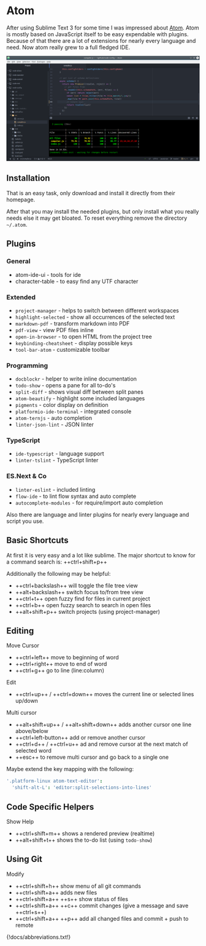 # Atom

After using Sublime Text 3 for some time I was impressed about [Atom](https://atom.io/).
Atom is mostly based on JavaScript itself to be easy expendable with plugins. Because of
that there are a lot of extensions for nearly every language and need.
Now atom really grew to a full fledged IDE.

![Atom Editor](atom.png)

## Installation

That is an easy task, only download and install it directly from their homepage.

After that you may install the needed plugins, but only install what you really needs
else it may get bloated. To reset everything remove the directory `~/.atom`.

## Plugins

### General

- atom-ide-ui - tools for ide
- character-table - to easy find any UTF character

### Extended

- `project-manager` - helps to switch between different workspaces
- `highlight-selected` - show all occurrences of the selected text
- `markdown-pdf` - transform markdown into PDF
- `pdf-view` - view PDF files inline
- `open-in-browser` - to open HTML from the project tree
- `keybinding-cheatsheet` - display possible keys
- `tool-bar-atom` - customizable toolbar

### Programming

- `docblockr` - helper to write inline documentation
- `todo-show` - opens a pane for all to-do's
- `split-diff` - shows visual diff between split panes
- `atom-beautify` - highlight some included languages
- `pigments` - color display on definition
- `platformio-ide-terminal` - integrated console
- `atom-ternjs` - auto completion
- `linter-json-lint` - JSON linter

### TypeScript

- `ide-typescript` - language support
- `linter-tslint` - TypeScript linter

### ES.Next & Co

- `linter-eslint` - included linting
- `flow-ide` - to lint flow syntax and auto complete
- `autocomplete-modules` - for require/import auto completion

Also there are language and linter plugins for nearly every language and script
you use.

## Basic Shortcuts

At first it is very easy and a lot like sublime. The major shortcut to know for a
command search is: ++ctrl+shift+p++

Additionally the following may be helpful:

- ++ctrl+backslash++ will toggle the file tree view
- ++alt+backslash++ switch focus to/from tree view
- ++ctrl+t++ open fuzzy find for files in current project
- ++ctrl+b++ open fuzzy search to search in open files
- ++alt+shift+p++ switch projects (using project-manager)

## Editing

Move Cursor

- ++ctrl+left++ move to beginning of word
- ++ctrl+right++ move to end of word
- ++ctrl+g++ go to line (line:column)

Edit

- ++ctrl+up++ / ++ctrl+down++ moves the current line or selected lines up/down

Multi cursor

- ++alt+shift+up++ / ++alt+shift+down++ adds another cursor one line above/below
- ++ctrl+left-button++ add or remove another cursor
- ++ctrl+d++ / ++ctrl+u++ ad and remove cursor at the next match of selected word
- ++esc++ to remove multi cursor and go back to a single one

Maybe extend the key mapping with the following:

```cson
'.platform-linux atom-text-editor':
  'shift-alt-L': 'editor:split-selections-into-lines'
```

## Code Specific Helpers

Show Help

- ++ctrl+shift+m++ shows a rendered preview (realtime)
- ++alt+shift+t++ shows the to-do list (using `todo-show`)

## Using Git

Modify

- ++ctrl+shift+h++ show menu of all git commands
- ++ctrl+shift+a++ adds new files
- ++ctrl+shift+a++ ++s++ show status of files
- ++ctrl+shift+a++ ++c++ commit changes (give a message and save ++ctrl+s++)
- ++ctrl+shift+a++ ++p++ add all changed files and commit + push to remote


{!docs/abbreviations.txt!}

